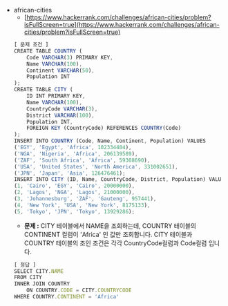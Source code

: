 - african-cities
  - [https://www.hackerrank.com/challenges/african-cities/problem?isFullScreen=true](https://www.hackerrank.com/challenges/african-cities/problem?isFullScreen=true)
  ```jsx
  [ 문제 조건 ]
  CREATE TABLE COUNTRY (
      Code VARCHAR(3) PRIMARY KEY,
      Name VARCHAR(100),
      Continent VARCHAR(50),
      Population INT
  );
  CREATE TABLE CITY (
      ID INT PRIMARY KEY,
      Name VARCHAR(100),
      CountryCode VARCHAR(3),
      District VARCHAR(100),
      Population INT,
      FOREIGN KEY (CountryCode) REFERENCES COUNTRY(Code)
  );
  INSERT INTO COUNTRY (Code, Name, Continent, Population) VALUES
  ('EGY', 'Egypt', 'Africa', 102334404),
  ('NGA', 'Nigeria', 'Africa', 206139589),
  ('ZAF', 'South Africa', 'Africa', 59308690),
  ('USA', 'United States', 'North America', 331002651),
  ('JPN', 'Japan', 'Asia', 126476461);
  INSERT INTO CITY (ID, Name, CountryCode, District, Population) VALUES
  (1, 'Cairo', 'EGY', 'Cairo', 20000000),
  (2, 'Lagos', 'NGA', 'Lagos', 21000000),
  (3, 'Johannesburg', 'ZAF', 'Gauteng', 957441),
  (4, 'New York', 'USA', 'New York', 8175133),
  (5, 'Tokyo', 'JPN', 'Tokyo', 13929286);
  ```
  - **문제 :** CITY 테이블에서 NAME을 조회하는데, COUNTRY 테이블의 CONTINENT 컬럼이 'Africa' 인 값만 조회합니다. CITY 테이블과 COUNTRY 테이블의 조인 조건은 각각 CountryCode컬럼과 Code컬럼 입니다.
  ```jsx
  [ 정답 ]
  SELECT CITY.NAME
  FROM CITY
  INNER JOIN COUNTRY
      ON COUNTRY.CODE = CITY.COUNTRYCODE
  WHERE COUNTRY.CONTINENT = 'Africa'
  ```
